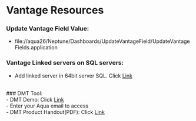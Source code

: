# Vantage Resources
### Update Vantage Field Value:<br> 
- file://aqua26/Neptune/Dashboards/UpdateVantageField/UpdateVantageFields.application<br> 
### Vantage Linked servers on SQL servers:<br> 
- Add linked server in 64bit server SQL. Click <a href="https://github.com/aquaaerobicsystem/Vantage/issues/5" target="_blank">Link</a><br>
<br>
### DMT Tool:<br>
- DMT Demo: Click <a href="https://www.epicor.com/en-us/virtual-tours/dmt-demo-ens/dmt%20demo%20content/" target="_blank">Link</a><br>
  - Enter your Aqua email to access<br>
- DMT Product Handout(PDF): Click <a href="https://github.com/aquaaerobicsystem/Vantage/blob/master/Files/Epicor-ERP-Data-Migration-Tools-FS-ENS%20(4).pdf" target="_blank">Link</a><br>
